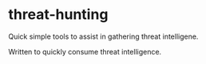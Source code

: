 # threat-hunting
Quick simple tools to assist in gathering threat intelligene.

Written to quickly consume  threat intelligence.
